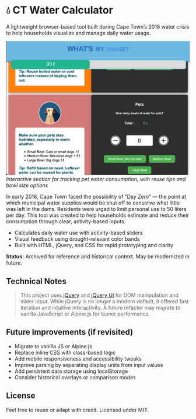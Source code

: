 # 💧 CT Water Calculator

A lightweight browser-based tool built during Cape Town’s 2018 water crisis to help households visualize and manage daily water usage.

![CT Water Calculator – Pet Water Usage Interface](example.png)  
*Interactive section for tracking pet water consumption, with reuse tips and bowl size options*

In early 2018, Cape Town faced the possibility of “Day Zero” — the point at which municipal water supplies would be shut off to conserve what little was left in the dams.
Residents were urged to limit personal use to 50 liters per day. This tool was created to help households estimate and reduce their consumption through clear, activity-based inputs.

- Calculates daily water use with activity-based sliders
- Visual feedback using drought-relevant color bands
- Built with HTML, jQuery, and CSS for rapid prototyping and clarity

**Status:** Archived for reference and historical context. May be modernized in future.

## Technical Notes

> This project uses [jQuery](https://jquery.com/) and [jQuery UI](https://jqueryui.com/) for DOM manipulation and slider input. While jQuery is no longer a modern default, it offered fast iteration and intuitive interactivity. A future refactor may migrate to vanilla JavaScript or Alpine.js for leaner performance.

## Future Improvements (if revisited)

- Migrate to vanilla JS or Alpine.js
- Replace inline CSS with class-based logic
- Add mobile responsiveness and accessibility tweaks
- Improve parsing by separating display units from input values
- Add persistent data storage using localStorage
- Consider historical overlays or comparison modes

## License

Feel free to reuse or adapt with credit. Licensed under MIT.
